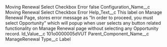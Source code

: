 <?xml version="1.0" encoding="UTF-8"?>
<CustomMetadata xmlns="http://soap.sforce.com/2006/04/metadata" xmlns:xsi="http://www.w3.org/2001/XMLSchema-instance" xmlns:xsd="http://www.w3.org/2001/XMLSchema">
    <label>Moving Renewal Select Checkbox Error</label>
    <protected>false</protected>
    <values>
        <field>Configuration_Name__c</field>
        <value xsi:type="xsd:string">Moving Renewal Select Checkbox Error</value>
    </values>
    <values>
        <field>Help_Text__c</field>
        <value xsi:type="xsd:string">This label on Manage Renewal Page, stores error message as “In order to proceed, you must select Opportunity” which will popup when user selects any button related functionality on Manage Renewal page without selecting any Opportunity record.</value>
    </values>
    <values>
        <field>Id_Value__c</field>
        <value xsi:type="xsd:string">101o0000005dVUT</value>
    </values>
    <values>
        <field>Parent_Component_Name__c</field>
        <value xsi:type="xsd:string">ManageRenewal</value>
    </values>
    <values>
        <field>Type__c</field>
        <value xsi:type="xsd:string">Label</value>
    </values>
</CustomMetadata>
